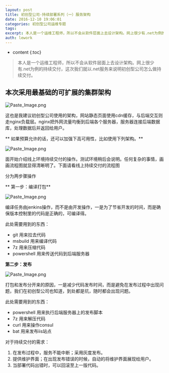 ```yaml
---
layout: post
title: 初创型公司-持续部署系列（一）服务架构
date: 2016-12-10 19:06:01
categories: 初创型公司运维专题
tags:
excerpt: 本人是一个运维工程师，所以不会从软件层面上去设计架构。网上很少有.net为例的持续交付，这次我们就以.net服务来说明初创型公司怎么做持续交付。...
auth: lework
---
```

* content
{:toc}

>本人是一个运维工程师，所以不会从软件层面上去设计架构。网上很少有.net为例的持续交付，这次我们就以.net服务来说明初创型公司怎么做持续交付。

##   本次采用最基础的可扩展的集群架构


![Paste_Image.png](http://upload-images.jianshu.io/upload_images/3629406-f2da1dc4086c0f00.png?imageMogr2/auto-orient/strip%7CimageView2/2/w/1240)


这也是我建议初创型公司使用的架构，网站静态页面使用cdn缓存，与后端交互则走nginx负载层。nginx把外网流量均衡到后端各个服务器，服务器连接后端数据库，处理数据后并返回给用户。


** 如果预算允许的话，还可以加强下高可用性，比如使用下列架构。**


![Paste_Image.png](http://upload-images.jianshu.io/upload_images/3629406-cb6feeca4cae2190.png?imageMogr2/auto-orient/strip%7CimageView2/2/w/1240)


面开始介绍线上环境持续交付的操作。测试环境稍后会说明。任何复杂的事情，画画流程图就显得清晰明了。下面请看线上持续交付的流程图


分为两步骤操作

** 第一步：编译打包** 

![Paste_Image.png](http://upload-images.jianshu.io/upload_images/3629406-42d1d70d467a89aa.png?imageMogr2/auto-orient/strip%7CimageView2/2/w/1240)


编译任务由jenkins操作，而不是由开发操作，一是为了节省开发的时间，而是确保版本控制里的代码是正确的，可编译得。

此处需要用到的东西：
- git    用来拉去代码
- msbuild   用来编译代码
- 7z  用来压缩代码
- powershell   用来传送代码到后端服务器


**第二步：发布**


![Paste_Image.png](http://upload-images.jianshu.io/upload_images/3629406-d38505975c3f2802.png?imageMogr2/auto-orient/strip%7CimageView2/2/w/1240)

打包和发布分开来的原因，一是减少代码发布时间，而是避免在发布过程中出现问题，我们在初创型公司也知道，到处都是坑，随时都会出现问题。

此处需要用到的东西：
- powershell   用来执行后端服务器上的发布脚本
- 7z  用来解压代码
- curl 用来操作consul
- bat  用来发布iis站点

对于持续交付的需求：
1. 在发布过程中，服务不能中断；采用灰度发布。
2. 提供维护界面；在出现发布错误的时候，自动的将维护界面展现给用户。
3. 当部署代码出错时，可以回滚至上一版代码。

